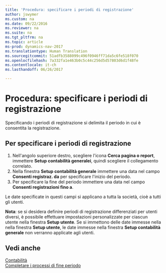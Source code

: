```yaml
---
title: 'Procedura: specificare i periodi di registrazione'
author: jswymer
ms.custom: na
ms.date: 09/22/2016
ms.reviewer: na
ms.suite: na
ms.tgt_pltfrm: na
ms.topic: article
ms-prod: dynamics-nav-2017
ms.translationtype: Human Translation
ms.sourcegitcommit: 51adfb3588099c496f0946ff71da5c6fe518f070
ms.openlocfilehash: 7a332fa1e463b0c5c44c256d5d57803d6d1f48fe
ms.contentlocale: it-ch
ms.lasthandoff: 06/26/2017

---
```


# <a name="how-to-specify-posting-periods"></a>Procedura: specificare i periodi di registrazione
Specificando i periodi di registrazione si delimita il periodo in cui è consentita la registrazione.

## <a name="to-specify-posting-periods"></a>Per specificare i periodi di registrazione
1. Nell'angolo superiore destro, scegliere l'icona **Cerca pagina o report**, immettere **Setup contabilità generalei**, quindi scegliere il collegamento correlato.
2. Nella finestra **Setup contabilità generale** immettere una data nel campo **Consenti registraz. da** per specificare l'inizio del periodo.
3. Per specificare la fine del periodo immettere una data nel campo **Consenti registrazioni fino a**.

Le date specificate in questi campi si applicano a tutta la società, cioè a tutti gli utenti.

**Nota**: se si desidera definire periodi di registrazione differenziati per utenti diversi, è possibile effettuare impostazioni personalizzate per ciascun utente nella finestra **Setup utente**. Se si immettono delle date immesse nella nella finestra **Setup utente**, le date immesse nella finestra **Setup contabilità generale** non verranno applicate agli utenti.


## <a name="see-also"></a>Vedi anche
[Contabilità](finance-setup.md)  
[Completare i processi di fine periodo](year-how-complete-period-end-processes.md)

